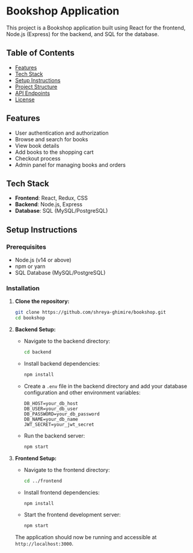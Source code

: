 # Bookshop Application

This project is a Bookshop application built using React for the frontend, Node.js (Express) for the backend, and SQL for the database.

## Table of Contents

- [Features](#features)
- [Tech Stack](#tech-stack)
- [Setup Instructions](#setup-instructions)
- [Project Structure](#project-structure)
- [API Endpoints](#api-endpoints)
- [License](#license)

## Features

- User authentication and authorization
- Browse and search for books
- View book details
- Add books to the shopping cart
- Checkout process
- Admin panel for managing books and orders

## Tech Stack

- **Frontend**: React, Redux, CSS
- **Backend**: Node.js, Express
- **Database**: SQL (MySQL/PostgreSQL)

## Setup Instructions

### Prerequisites

- Node.js (v14 or above)
- npm or yarn
- SQL Database (MySQL/PostgreSQL)

### Installation

1. **Clone the repository:**

    ```sh
    git clone https://github.com/shreya-ghimire/bookshop.git
    cd bookshop
    ```

2. **Backend Setup:**

    - Navigate to the backend directory:
    
      ```sh
      cd backend
      ```
    
    - Install backend dependencies:
    
      ```sh
      npm install
      ```
    
    - Create a `.env` file in the backend directory and add your database configuration and other environment variables:
    
      ```
      DB_HOST=your_db_host
      DB_USER=your_db_user
      DB_PASSWORD=your_db_password
      DB_NAME=your_db_name
      JWT_SECRET=your_jwt_secret
      ```

    - Run the backend server:
    
      ```sh
      npm start
      ```

3. **Frontend Setup:**

    - Navigate to the frontend directory:
    
      ```sh
      cd ../frontend
      ```
    
    - Install frontend dependencies:
    
      ```sh
      npm install
      ```
    
    - Start the frontend development server:
    
      ```sh
      npm start
      ```

    The application should now be running and accessible at `http://localhost:3000`.
